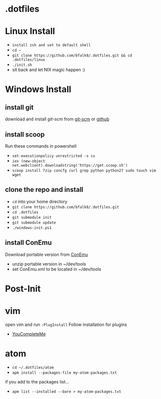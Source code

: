 # .dotfiles

# Linux Install
- `install zsh and set to default shell`
- `cd ~`
- `git clone https://github.com/bfalk8/.dotfiles.git && cd .dotfiles/linux`
- `./init.sh`
- sit back and let NIX magic happen :)

# Windows Install

## install git
download and install _git-scm_ from [git-scm](https://git-scm.com/download/win) or [github](https://git-for-windows.github.io/)

## install scoop
Run these commands in powershell
- `set-executionpolicy unrestricted -s cu`
- `iex (new-object net.webclient).downloadstring('https://get.scoop.sh')`
- `scoop install 7zip concfg curl grep python python27 sudo touch vim wget`

## clone the repo and install
- `cd` into your home directory
- `git clone https://github.com/bfalk8/.dotfiles.git`
- `cd .dotfiles`
- `git submodule init`
- `git submodule update`
- `./windows-init.ps1`

## install ConEmu
Download portable version from [ConEmu](http://conemu.github.io/)
- unzip portable version in ~/dev/tools
- set ConEmu.xml to be located in ~/dev/tools

# Post-Init
# vim
open vim and run `:PlugInstall`
Follow installation for plugins
- [YouCompleteMe](https://github.com/Valloric/YouCompleteMe)

# atom
- `cd ~/.dotfiles/atom`
- `apm install --packages-file my-atom-packages.txt`

if you add to the packages list...
- `apm list --installed --bare > my-atom-packages.txt`

